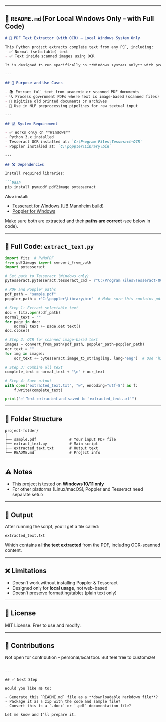 

---

## 📄 `README.md` (For Local Windows Only – with Full Code)

````md
# 📄 PDF Text Extractor (with OCR) – Local Windows System Only

This Python project extracts complete text from any PDF, including:
- ✅ Normal (selectable) text
- ✅ Text inside scanned images using OCR

It is designed to run specifically on **Windows systems only** with proper paths configured for **Tesseract OCR** and **Poppler**.

---

## 🎯 Purpose and Use Cases

- 📚 Extract full text from academic or scanned PDF documents
- 🔍 Process government PDFs where text is image-based (scanned files)
- 📑 Digitize old printed documents or archives
- 💬 Use in NLP preprocessing pipelines for raw textual input

---

## 💻 System Requirement

- ✅ Works only on **Windows**
- Python 3.x installed
- Tesseract OCR installed at: `C:\Program Files\Tesseract-OCR`
- Poppler installed at: `C:\poppler\Library\bin`

---

## 🛠️ Dependencies

Install required libraries:

```bash
pip install pymupdf pdf2image pytesseract
````

Also install:

* [Tesseract for Windows (UB Mannheim build)](https://github.com/UB-Mannheim/tesseract/wiki)
* [Poppler for Windows](https://github.com/oschwartz10612/poppler-windows/releases)

Make sure both are extracted and their **paths are correct** (see below in code).

---

## 📜 Full Code: `extract_text.py`

```python
import fitz  # PyMuPDF
from pdf2image import convert_from_path
import pytesseract

# Set path to Tesseract (Windows only)
pytesseract.pytesseract.tesseract_cmd = r"C:\Program Files\Tesseract-OCR\tesseract.exe"

# PDF and Poppler paths
pdf_path = "sample.pdf"
poppler_path = r"C:\poppler\Library\bin"  # Make sure this contains pdfinfo.exe

# Step 1: Extract selectable text
doc = fitz.open(pdf_path)
normal_text = ""
for page in doc:
    normal_text += page.get_text()
doc.close()

# Step 2: OCR for scanned image-based text
images = convert_from_path(pdf_path, poppler_path=poppler_path)
ocr_text = ""
for img in images:
    ocr_text += pytesseract.image_to_string(img, lang='eng')  # Use 'hin' for Hindi

# Step 3: Combine all text
complete_text = normal_text + "\n" + ocr_text

# Step 4: Save output
with open("extracted_text.txt", "w", encoding="utf-8") as f:
    f.write(complete_text)

print("✅ Text extracted and saved to 'extracted_text.txt'")
```

---

## 📁 Folder Structure

```
project-folder/
│
├── sample.pdf               # Your input PDF file
├── extract_text.py          # Main script
├── extracted_text.txt       # Output text
└── README.md                # Project info
```

---

## ⚠️ Notes

* This project is tested on **Windows 10/11 only**
* For other platforms (Linux/macOS), Poppler and Tesseract need separate setup

---

## 📌 Output

After running the script, you’ll get a file called:

```
extracted_text.txt
```

Which contains **all the text extracted** from the PDF, including OCR-scanned content.

---

## ❌ Limitations

* Doesn’t work without installing Poppler & Tesseract
* Designed only for **local usage**, not web-based
* Doesn’t preserve formatting/tables (plain text only)

---

## 📜 License

MIT License. Free to use and modify.

---

## 🤝 Contributions

Not open for contribution – personal/local tool. But feel free to customize!

```

---

## ✅ Next Step

Would you like me to:

- Generate this `README.md` file as a **downloadable Markdown file**?
- Package it as a zip with the code and sample file?
- Convert this to a `.docx` or `.pdf` documentation file?

Let me know and I’ll prepare it.
```
